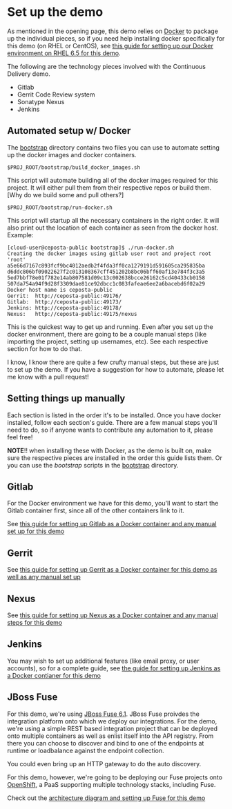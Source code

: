 # Set up the demo
    
As mentioned in the opening page, this demo relies on [Docker](http://docker.com) to package up the individual
pieces, so if you need help installing docker specifically for this demo (on RHEL or CentOS), see [this guide for setting up our Docker environment on RHEL 6.5 for this demo](set-up-docker.md).

The following are the technology pieces involved with the Continuous Delivery demo. 

* Gitlab 
* Gerrit Code Review system
* Sonatype Nexus
* Jenkins




## Automated setup w/ Docker
The [bootstrap](../bootstrap) directory contains two files you can use to automate setting up the docker images
and docker containers.

    $PROJ_ROOT/bootstrap/build_docker_images.sh
    
This script will automate building all of the docker images required for this project. It will either pull them
from their respective repos or build them. [Why do we build some and pull others?]


    $PROJ_ROOT/bootstrap/run-docker.sh
    
This script will startup all the necessary containers in the right order. It will also print out the location
of each container as seen from the docker host. Example:

    [cloud-user@ceposta-public bootstrap]$ ./run-docker.sh 
    Creating the docker images using gitlab user root and project root 'root'
    a5e66d7167c893fcf9bc4012aedb2f4fda3ff0ca1279191d591605ca295835ba
    d6ddc806bf09022627f2c013108367cff451202b8bc06bff60af13e784f3c3a5
    5ed7bbf78e01f782e14ab807581d09c13c002638bcce26162c5cd40433cb0158
    507da754a94f9d28f3309dae81ce92dbcc1c083fafeae6ee2a6bacebd6f02a29
    Docker host name is ceposta-public
    Gerrit:  http://ceposta-public:49176/
    Gitlab:  http://ceposta-public:49173/
    Jenkins: http://ceposta-public:49178/
    Nexus:   http://ceposta-public:49175/nexus

    
This is the quickest way to get up and running. Even after you set up the docker environment, there are going to be a
couple manual steps (like importing the project, setting up usernames, etc). See each respective section for how
to do that. 

I know, I know there are quite a few crufty manual steps, but these are just to set up the demo. If you have a suggestion
for how to automate, please let me know with a pull request!

## Setting things up manually


Each section is listed in the order it's to be installed. Once you have docker installed, follow each section's guide.
There are a few manual steps you'll need to do, so if anyone wants to contribute any automation to it, please feel free!

__NOTE__!! when installing these with Docker, as the demo is built on, make sure the respective pieces
are installed in the order this guide lists them. Or you can use the _bootstrap_ scripts in the [bootstrap](../bootstrap)
directory.

## Gitlab
For the Docker environment we have for this demo, you'll want to start the Gitlab container first, since 
all of the other containers link to it.

See [this guide for setting up Gitlab as a Docker container and any manual set up for this demo](set-up-gitlab.md)

## Gerrit
See [this guide for setting up Gerrit as a Docker container for this demo as well as any manual set up](set-up-gerrit.md)

## Nexus

See [this guide for setting up Nexus as a Docker container and any manual steps for this demo](set-up-nexus.md)

## Jenkins

You may wish to set up additional features (like email proxy, or user accounts), so for a complete guide,
see [the guide for setting up Jenkins as a Docker contianer for this demo](set-up-jenkins.md)


## JBoss Fuse
For this demo, we're using [JBoss Fuse 6.1][fuse]. JBoss Fuse proivdes the integration platform onto which we deploy
our integrations. For the demo, we're using a simple REST based integration project that can be deployed onto 
multiple containers as well as enlist itself into the API registry. From there you can choose to discover and bind to
one of the endpoints at runtime or loadbalance against the endpoint collection.

You could even bring up an HTTP gateway to do the auto discovery.

For this demo, however, we're going to be deploying our Fuse projects onto [OpenShift][openshift], a 
PaaS supporting multiple technology stacks, including Fuse. 

Check out the [architecture diagram and setting up Fuse for this demo](set-up-fuse.md)



[docker]: https://www.docker.com
[fuse]: http://www.jboss.org/products/fuse/overview/
[microservices]: http://microservices.io
[openshift]: https://www.openshift.com
[dockerfile]: https://docs.docker.com/reference/builder/
[vbox]: https://www.virtualbox.org
[gerrit]: https://code.google.com/p/gerrit/
[gitlab]: https://about.gitlab.com
[nexus]: http://www.sonatype.org/nexus/
[cd]: http://en.wikipedia.org/wiki/Continuous_delivery
